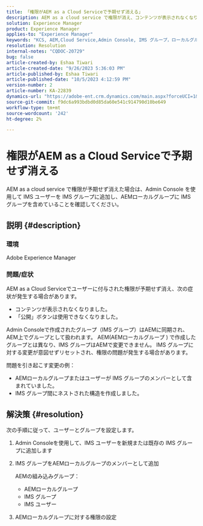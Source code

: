 ```yaml
---
title: 「権限がAEM as a Cloud Serviceで予期せず消える」
description: AEM as a cloud service で権限が消え、コンテンツが表示されなくなり、公開オプションが欠落する可能性について説明します。
solution: Experience Manager
product: Experience Manager
applies-to: "Experience Manager"
keywords: "KCS, AEM,Cloud Service,Admin Console, IMS グループ，ローカルグループ"
resolution: Resolution
internal-notes: "CQDOC-20729"
bug: false
article-created-by: Eshaa Tiwari
article-created-date: "9/26/2023 5:36:03 PM"
article-published-by: Eshaa Tiwari
article-published-date: "10/5/2023 4:12:59 PM"
version-number: 2
article-number: KA-22839
dynamics-url: "https://adobe-ent.crm.dynamics.com/main.aspx?forceUCI=1&pagetype=entityrecord&etn=knowledgearticle&id=26b81524-935c-ee11-be6f-6045bd006704"
source-git-commit: f9dc6a993bdbd0d85da60e541c914790d10be649
workflow-type: tm+mt
source-wordcount: '242'
ht-degree: 2%

---
```


# 権限がAEM as a Cloud Serviceで予期せず消える


AEM as a cloud service で権限が予期せず消えた場合は、Admin Console を使用して IMS ユーザーを IMS グループに追加し、AEMローカルグループに IMS グループを含めていることを確認してください。

## 説明 {#description}


### 環境

Adobe Experience Manager

### <b>問題/</b>症状

AEM as a Cloud Serviceでユーザーに付与された権限が予期せず消え、次の症状が発生する場合があります。

- コンテンツが表示されなくなりました。
- 「公開」ボタンは使用できなくなりました。


Admin Consoleで作成されたグループ（IMS グループ）はAEMに同期され、AEM上でグループとして扱われます。 AEM(AEMローカルグループ ) で作成したグループとは異なり、IMS グループはAEMで変更できません。 IMS グループに対する変更が意図せずリセットされ、権限の問題が発生する場合があります。

問題を引き起こす変更の例：

- AEMローカルグループまたはユーザーが IMS グループのメンバーとして含まれていました。
- IMS グループ間にネストされた構造を作成しました。



## 解決策 {#resolution}


次の手順に従って、ユーザーとグループを設定します。

1. Admin Consoleを使用して、IMS ユーザーを新規または既存の IMS グループに追加します
2. IMS グループをAEMローカルグループのメンバーとして追加

   AEMの組み込みグループ：

   - AEMローカルグループ
   - IMS グループ
   - IMS ユーザー
3. AEMローカルグループに対する権限の設定


